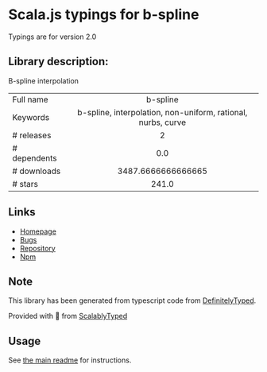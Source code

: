 
# Scala.js typings for b-spline

Typings are for version 2.0

## Library description:
B-spline interpolation

|                    |                 |
| ------------------ | :-------------: |
| Full name          | b-spline |
| Keywords           | b-spline, interpolation, non-uniform, rational, nurbs, curve |
| # releases         | 2 |
| # dependents       | 0.0 |
| # downloads        | 3487.6666666666665 |
| # stars            | 241.0 |

## Links
- [Homepage](https://github.com/thibauts/b-spline#readme)
- [Bugs](https://github.com/thibauts/b-spline/issues)
- [Repository](https://github.com/thibauts/b-spline)
- [Npm](https://www.npmjs.com/package/b-spline)
    


## Note
This library has been generated from typescript code from [DefinitelyTyped](https://definitelytyped.org).

Provided with :purple_heart: from [ScalablyTyped](https://github.com/oyvindberg/ScalablyTyped)

## Usage
See [the main readme](../../readme.md) for instructions.


